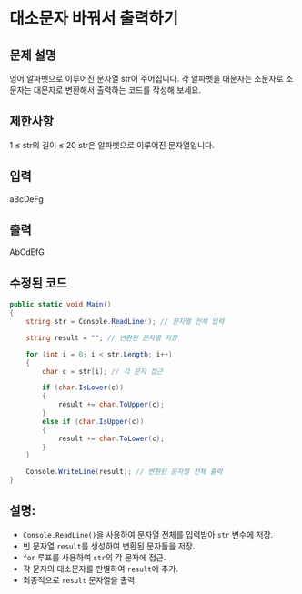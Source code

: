 # 대소문자 바꿔서 출력하기

## 문제 설명
영어 알파벳으로 이루어진 문자열 str이 주어집니다. 각 알파벳을 대문자는 소문자로 소문자는 대문자로 변환해서 출력하는 코드를 작성해 보세요.

## 제한사항
1 ≤ str의 길이 ≤ 20
str은 알파벳으로 이루어진 문자열입니다.

## 입력
aBcDeFg

## 출력
AbCdEfG


## **수정된 코드**

```csharp
public static void Main()
{
    string str = Console.ReadLine(); // 문자열 전체 입력

    string result = ""; // 변환된 문자열 저장

    for (int i = 0; i < str.Length; i++)
    {
        char c = str[i]; // 각 문자 접근

        if (char.IsLower(c))
        {
            result += char.ToUpper(c);
        }
        else if (char.IsUpper(c))
        {
            result += char.ToLower(c);
        }
    }

    Console.WriteLine(result); // 변환된 문자열 전체 출력
}
```

## **설명:**

*   `Console.ReadLine()`을 사용하여 문자열 전체를 입력받아 `str` 변수에 저장.
*   빈 문자열 `result`를 생성하여 변환된 문자들을 저장.
*   `for` 루프를 사용하여 `str`의 각 문자에 접근.
*   각 문자의 대소문자를 판별하여 `result`에 추가.
*   최종적으로 `result` 문자열을 출력.

